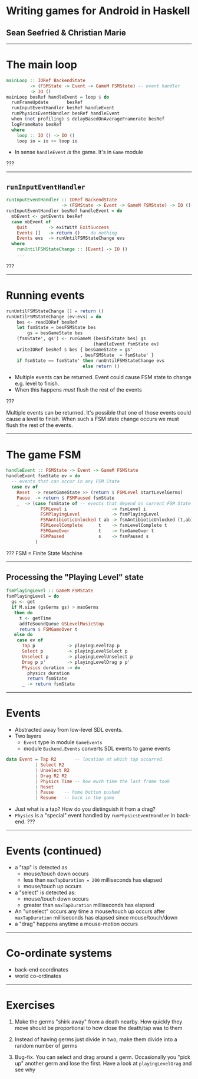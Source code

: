 # Writing games for Android in Haskell

## Sean Seefried & Christian Marie


---
# The main loop

```Haskell
mainLoop :: IORef BackendState
         -> (FSMState -> Event -> GameM FSMState) -- event handler
         -> IO ()
mainLoop besRef handleEvent = loop $ do
  runFrameUpdate       besRef
  runInputEventHandler besRef handleEvent
  runPhysicsEventHandler besRef handleEvent
  when (not profiling) $ delayBasedOnAverageFramerate besRef
  logFrameRate besRef
  where
    loop :: IO () -> IO ()
    loop io = io >> loop io
```

* In sense `handleEvent` _is_ the game. It's in `Game` module

???

---
## `runInputEventHandler`

```Haskell
runInputEventHandler :: IORef BackendState
                     -> (FSMState -> Event -> GameM FSMState) -> IO ()
runInputEventHandler besRef handleEvent = do
  mbEvent <- getEvents besRef
  case mbEvent of
    Quit        -> exitWith ExitSuccess
    Events []   -> return () -- do nothing
    Events evs  -> runUntilFSMStateChange evs
  where
    runUntilFSMStateChange :: [Event] -> IO ()
    ...
```
???

---
# Running events

```Haskell
runUntilFSMStateChange [] = return ()
runUntilFSMStateChange (ev:evs) = do
    bes <- readIORef besRef
    let fsmState = besFSMState bes
        gs = besGameState bes
    (fsmState', gs') <- runGameM (besGfxState bes) gs
                                 (handleEvent fsmState ev)
    writeIORef besRef $ bes { besGameState = gs'
                            , besFSMState  = fsmState' }
    if fsmState == fsmState' then runUntilFSMStateChange evs
                             else return ()
```
* Multiple events can be returned. Event could cause FSM state
  to change e.g. level to finish.
* When this happens _must_ flush the rest of the events


???

Multiple events can be returned. It's possible that one
of those events could cause a level to finish. When such a FSM state
change occurs we must flush the rest of the events.

---
# The game FSM

```Haskell
handleEvent :: FSMState -> Event -> GameM FSMState
handleEvent fsmState ev = do
  -- events that can occur in any FSM State
  case ev of
    Reset  -> resetGameState >> (return $ FSMLevel startLevelGerms)
    Pause  -> return $ FSMPaused fsmState
    _  -> (case fsmState of -- events that depend on current FSM State
             FSMLevel i                 -> fsmLevel i
             FSMPlayingLevel            -> fsmPlayingLevel
             FSMAntibioticUnlocked t ab -> fsmAntibioticUnlocked (t,ab)
             FSMLevelComplete      t    -> fsmLevelComplete t
             FSMGameOver           t    -> fsmGameOver t
             FSMPaused             s    -> fsmPaused s
           )
```

???
FSM = Finite State Machine

---
## Processing the "Playing Level" state

```Haskell
fsmPlayingLevel :: GameM FSMState
fsmPlayingLevel = do
  gs <- get
  if M.size (gsGerms gs) > maxGerms
   then do
     t <- getTime
     addToSoundQueue GSLevelMusicStop
     return $ FSMGameOver t
   else do
    case ev of
      Tap p            -> playingLevelTap p
      Select p         -> playingLevelSelect p
      Unselect p       -> playingLevelUnselect p
      Drag p p'        -> playingLevelDrag p p'
      Physics duration -> do
        physics duration
        return fsmState
      _ -> return fsmState
```
---
# Events

* Abstracted away from low-level SDL events.
* Two layers
  - `Event` type in module `GameEvents`
  - module `Backend.Events` converts SDL events to game events

```Haskell
data Event = Tap R2       -- location at which tap occurred.
           | Select R2
           | Unselect R2
           | Drag R2 R2
           | Physics Time -- how much time the last frame took
           | Reset
           | Pause    -- home button pushed
           | Resume   -- back in the game
```

* Just what is a tap? How do you distinguish it from a drag?
* `Physics` is a "special" event handled by `runPhysicsEventHandler` in back-end.
???
---
# Events (continued)

* a "tap" is detected as
  - mouse/touch down occurs
  - less than `maxTapDuration = 200` milliseconds has elapsed
  - mouse/touch up occurs
* a "select" is detected as:
  - mouse/touch down occurs
  - greater than `maxTapDuration` milliseconds has elapsed
* An "unselect" occurs any time a mouse/touch up occurs
  after `maxTapDuration` milliseconds has elapsed since mouse/touch/down
* a "drag" happens anytime a mouse-motion occurs



---
# Co-ordinate systems

* back-end coordinates
* world co-ordinates

---
# Exercises

1. Make the germs "shirk away" from a death nearby. How quickly they move should
   be proportional to how close the death/tap was to them

2. Instead of having germs just divide in two, make them divide into a random
   number of germs

3. Bug-fix. You can select and drag around a germ. Occasionally you "pick up" another
   germ and lose the first. Have a look at `playingLevelDrag` and see why

